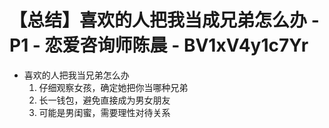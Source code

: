 # 【总结】喜欢的人把我当成兄弟怎么办 - P1 - 恋爱咨询师陈晨 - BV1xV4y1c7Yr

-   喜欢的人把我当兄弟怎么办
    1.  仔细观察女孩，确定她把你当哪种兄弟
    2.  长一钱包，避免直接成为男女朋友
    3.  可能是男闺蜜，需要理性对待关系